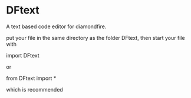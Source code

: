 # DFtext
A text based code editor for diamondfire.

put your file in the same directory as the folder DFtext, then start your file with

import DFtext

or

from DFtext import *

which is recommended
